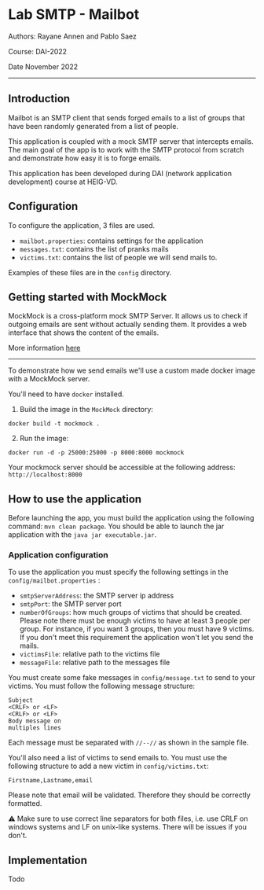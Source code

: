 # Lab SMTP - Mailbot

Authors: Rayane Annen and Pablo Saez

Course: DAI-2022

Date November 2022

---

## Introduction

Mailbot is an SMTP client that sends forged emails to a list of groups that have been randomly generated from a list of people.

This application is coupled with a mock SMTP server that intercepts emails. The main goal of the app is to work with the SMTP protocol from scratch and demonstrate how easy it is to forge emails.

This application has been developed during DAI (network application development) course at HEIG-VD.

## Configuration

To configure the application, 3 files are used.

- `mailbot.properties`: contains settings for the application
- `messages.txt`:  contains the list of pranks mails
- `victims.txt`: contains the list of people we will send mails to.

Examples of these files are in the `config` directory.

## Getting started with MockMock 

MockMock is a cross-platform mock SMTP Server. It allows us to check if outgoing emails are sent without actually sending them.
It provides a web interface that shows the content of the emails.

More information [here](https://github.com/DominiqueComte/MockMock)

---

To demonstrate how we send emails we'll use a custom made docker image with a MockMock server.

You'll need to have `docker` installed.

1. Build the image in the `MockMock` directory:
```
docker build -t mockmock .
```
2. Run the image: 
```
docker run -d -p 25000:25000 -p 8000:8000 mockmock
```

Your mockmock server should be accessible at the following address: `http://localhost:8000`

## How to use the application

Before launching the app, you must build the application using the following command: `mvn clean package`. You should be able to launch the jar application with the `java jar executable.jar`.


### Application configuration

To use the application you must specify the following settings in the `config/mailbot.properties` :

- `smtpServerAddress`: the SMTP server ip address
- `smtpPort`: the SMTP server port
- `numberOfGroups`: how much groups of victims that should be created. Please note there must be enough victims to have at least 3 people per group. For instance, if you want 3 groups, then you must have 9 victims. If you don't meet this requirement the application won't let you send the mails.
- `victimsFile`: relative path to the victims file
- `messageFile`: relative path to the messages file

You must create some fake messages in `config/message.txt` to send to your victims. You must follow the following message structure:
```
Subject
<CRLF> or <LF>
<CRLF> or <LF>
Body message on 
multiples lines
```
Each message must be separated with `//--//` as shown in the sample file.

You'll also need a list of victims to send emails to. You must use the following structure to add a new victim in `config/victims.txt`: 
```
Firstname,Lastname,email
```

Please note that email will be validated. Therefore they should be correctly formatted.

⚠️ Make sure to use correct line separators for both files, i.e. use CRLF on windows systems and LF on unix-like systems. There will be issues if you don't.

## Implementation

Todo